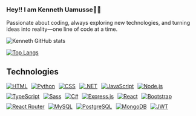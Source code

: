 ### Hey!! I am Kenneth Uamusse👋🏽
Passionate about coding, always exploring new technologies, and turning ideas into reality—one line of code at a time.

![Kenneth GitHub stats](https://github-readme-stats.vercel.app/api?username=Kenneth-Uamusse&show_icons=true&theme=onedark)

[![Top Langs](https://github-readme-stats.vercel.app/api/top-langs/?username=Kenneth-Uamusse)](https://github.com/anuraghazra/github-readme-stats)

## Technologies

<div style="display: flex; flex-wrap: wrap; gap: 10px;">
    <a href="https://developer.mozilla.org/en-US/docs/Web/HTML" target="_blank">
        <img src="https://img.shields.io/badge/HTML-239120?style=for-the-badge&logo=html5&logoColor=white" alt="HTML">
    </a>
    <a href="https://www.python.org/" target="_blank">
        <img src="https://img.shields.io/badge/Python-3776AB?style=for-the-badge&logo=python&logoColor=white" alt="Python">
    </a>
    <a href="https://developer.mozilla.org/en-US/docs/Web/CSS" target="_blank">
        <img src="https://img.shields.io/badge/CSS-239120?&style=for-the-badge&logo=css3&logoColor=white" alt="CSS">
    </a>
    <a href="https://dotnet.microsoft.com/" target="_blank">
        <img src="https://img.shields.io/badge/.NET-5C2D91?style=for-the-badge&logo=.net&logoColor=white" alt=".NET">
    </a>
    <a href="https://developer.mozilla.org/en-US/docs/Web/JavaScript" target="_blank">
        <img src="https://img.shields.io/badge/JavaScript-F7DF1E?style=for-the-badge&logo=javascript&logoColor=black" alt="JavaScript">
    </a>
    <a href="https://nodejs.org/" target="_blank">
        <img src="https://img.shields.io/badge/Node.js-43853D?style=for-the-badge&logo=node.js&logoColor=white" alt="Node.js">
    </a>
    <a href="https://www.typescriptlang.org/" target="_blank">
        <img src="https://img.shields.io/badge/TypeScript-007ACC?style=for-the-badge&logo=typescript&logoColor=white" alt="TypeScript">
    </a>
    <a href="https://sass-lang.com/" target="_blank">
        <img src="https://img.shields.io/badge/Sass-CC6699?style=for-the-badge&logo=sass&logoColor=white" alt="Sass">
    </a>
    <a href="https://learn.microsoft.com/en-us/dotnet/csharp/" target="_blank">
        <img src="https://img.shields.io/badge/C%23-239120?style=for-the-badge&logo=c-sharp&logoColor=white" alt="C#">
    </a>
    <a href="https://expressjs.com/" target="_blank">
        <img src="https://img.shields.io/badge/Express.js-404D59?style=for-the-badge" alt="Express.js">
    </a>
    <a href="https://react.dev/" target="_blank">
        <img src="https://img.shields.io/badge/React-20232A?style=for-the-badge&logo=react&logoColor=61DAFB" alt="React">
    </a>
    <a href="https://getbootstrap.com/" target="_blank">
        <img src="https://img.shields.io/badge/Bootstrap-563D7C?style=for-the-badge&logo=bootstrap&logoColor=white" alt="Bootstrap">
    </a>
    <a href="https://reactrouter.com/" target="_blank">
        <img src="https://img.shields.io/badge/React_Router-CA4245?style=for-the-badge&logo=react-router&logoColor=white" alt="React Router">
    </a>
    <a href="https://www.mysql.com/" target="_blank">
        <img src="https://img.shields.io/badge/MySQL-00000F?style=for-the-badge&logo=mysql&logoColor=white" alt="MySQL">
    </a>
    <a href="https://www.postgresql.org/" target="_blank">
        <img src="https://img.shields.io/badge/PostgreSQL-316192?style=for-the-badge&logo=postgresql&logoColor=white" alt="PostgreSQL">
    </a>
    <a href="https://www.mongodb.com/" target="_blank">
        <img src="https://img.shields.io/badge/MongoDB-4EA94B?style=for-the-badge&logo=mongodb&logoColor=white" alt="MongoDB">
    </a>
    <a href="https://jwt.io/" target="_blank">
        <img src="https://img.shields.io/badge/json%20web%20tokens-323330?style=for-the-badge&logo=json-web-tokens&logoColor=pink" alt="JWT">
    </a>
</div>
